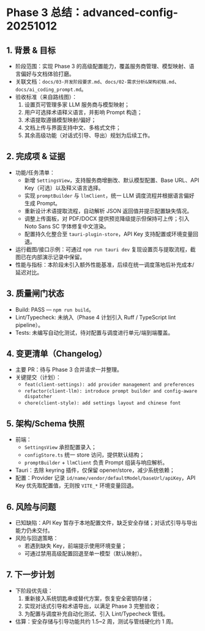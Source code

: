# Phase 3 总结：advanced-config-20251012

## 1. 背景 & 目标
- 阶段范围：实现 Phase 3 的高级配置能力，覆盖服务商管理、模型映射、语言偏好与文档体验打磨。
- 关联文档：`docs/03-开发阶段要求.md`、`docs/02-需求分析&架构初稿.md`、`docs/ai_coding_prompt.md`。
- 验收标准（来自路线图）：
  1. 设置页可管理多家 LLM 服务商与模型映射；
  2. 用户可选择术语释义语言，并影响 Prompt 构造；
  3. 术语提取遵循模型映射/偏好；
  4. 文档上传与界面支持中文、多格式文件；
  5. 其余高级功能（对话式引导、导出）规划为后续工作。

## 2. 完成项 & 证据
- 功能/任务清单：
  - 新增 `SettingsView`，支持服务商增删改、默认模型配置、Base URL、API Key（可选）以及释义语言选择。
  - 实现 `promptBuilder` 与 `llmClient`，统一 LLM 调度流程并根据语言偏好生成 Prompt。
  - 重新设计术语提取流程，自动解析 JSON 返回值并提示配置缺失情况。
  - 调整上传面板，对 PDF/DOCX 提供预览降级提示但保持可上传；引入 Noto Sans SC 字体修复中文渲染。
  - 配置持久化整合至 `tauri-plugin-store`，API Key 支持配置或环境变量回退。
- 运行截图/接口示例：可通过 `npm run tauri dev` 复现设置页与提取流程，截图已在内部演示记录中保留。
- 性能与指标：本阶段未引入额外性能基准，后续在统一调度落地后补充成本/延迟对比。

## 3. 质量闸门状态
- Build: PASS — `npm run build`。
- Lint/Typecheck: 未纳入（Phase 4 计划引入 Ruff / TypeScript lint pipeline）。
- Tests: 未编写自动化测试，待对配置与调度进行单元/端到端覆盖。

## 4. 变更清单（Changelog）
- 主要 PR：待与 Phase 3 合并请求一并整理。
- 关键提交（计划）：
  - `feat(client-settings): add provider management and preferences`
  - `refactor(client-llm): introduce prompt builder and config-aware dispatcher`
  - `chore(client-style): add settings layout and chinese font`

## 5. 架构/Schema 快照
- 前端：
  - `SettingsView` 承担配置录入；
  - `configStore.ts` 统一 store 访问，提供默认结构；
  - `promptBuilder` + `llmClient` 负责 Prompt 组装与响应解析。
- Tauri：去除 keyring 插件，仅保留 opener/store，减少系统依赖；
- 配置：Provider 记录 `id/name/vendor/defaultModel/baseUrl/apiKey`，API Key 优先取配置值，无则按 `VITE_*` 环境变量回退。

## 6. 风险与问题
- 已知缺陷：API Key 暂存于本地配置文件，缺乏安全存储；对话式引导与导出能力仍未交付。
- 风险与回退策略：
  - 若遇到缺失 Key，前端提示使用环境变量；
  - 可通过禁用高级配置回退至单一模型（默认映射）。

## 7. 下一步计划
- 下阶段优先级：
  1. 重新接入系统钥匙串或替代方案，恢复安全密钥存储；
  2. 实现对话式引导和术语导出，以满足 Phase 3 完整验收；
  3. 为配置与调度补充自动化测试、引入 Lint/Typecheck 管线。
- 估算：安全存储与引导功能共约 1.5~2 周，测试与管线硬化约 1 周。
